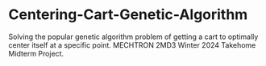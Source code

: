 # Centering-Cart-Genetic-Algorithm
Solving the popular genetic algorithm problem of getting a cart to optimally center itself at a specific point. MECHTRON 2MD3 Winter 2024 Takehome Midterm Project.
